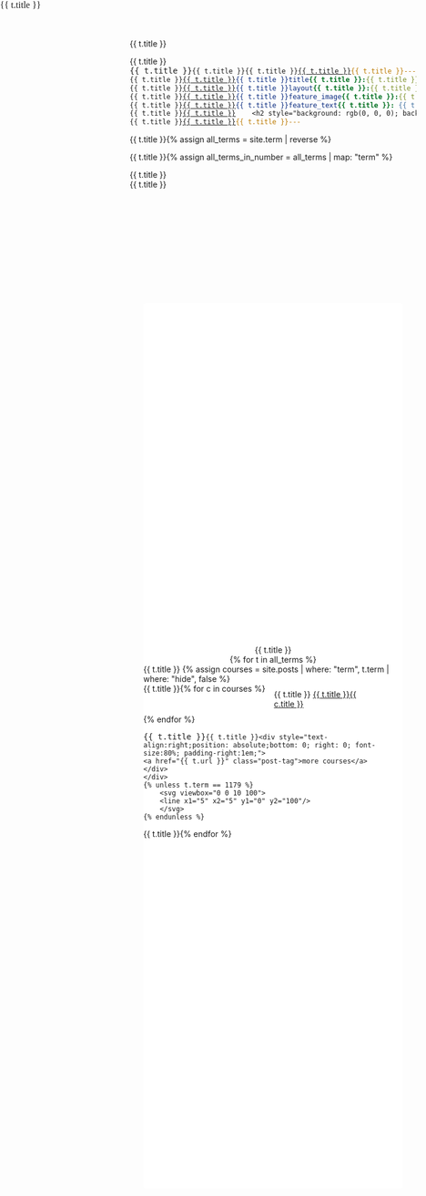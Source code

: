 ```yaml
---
title: Term
layout: default
feature_image: "/assets/backpic/piano.jpg"
feature_text: |
    <h2 style="background: rgb(0, 0, 0); background: rgba(0, 0, 0, 0.5); color: white; padding: 10px;">Sort by terms</h2>
---
```

{% assign all_terms = site.term | reverse %}

{% assign all_terms_in_number = all_terms | map: "term" %}
<style>

    {% for n in all_terms_in_number %}.contner__{{ n }}:before, {% endfor %}
    .tooltip,
    .contner__sources:before,
    .contner__build:before,
    .contner__deploy:before {
      position: absolute;
      left: 0;
      bottom: 100%;
      color: #fff;
      background: #ffb238;
      font-size: 0.9rem;
      padding: 0.25rem 0.75rem;
      border-radius: 2.5px;
    }
    .card,
    .contner__sources div,
    .contner__build div {
      line-height: 2;
      background: #fff;
      padding: 1.2rem 1rem;
      border-radius: 4px;
      box-shadow: 0 2px 10px #e6e6e6;
    }

    .contner {
      margin: 5vh 2.5vw;
      padding: 15vh 0;
      background: #fff;
      border-radius: 5px;
      display: flex;
      flex-direction: column;
      align-items: center;
    }
    .contner svg {
      height: 5rem;
    }
    .contner svg line {
      stroke: #5f39dd;
      stroke-width: 3px;
      stroke-linecap: round;
      stroke-dasharray: 2px 20px;
      animation: animateline 5s linear both infinite;
    }

    /*.contner__sources {
      display: flex;
      border-radius: 8px;
      padding: 1.5rem;
      background: #f9f9f9;
      position: relative;
    }
    .contner__sources:before {
      content: 'data sources';
    }
    .contner__sources div {
      text-align: left;
      margin: 0 1rem;
    }
    .contner__build {
      padding: 10vh 10vw;
      border-radius: 8px;
      background: #f9f9f9;
      position: relative;
    }
    .contner__build:before {
      content: 'build';
    }
    .contner__build div {
      margin: 2rem 0;
    }
    .contner__build div svg {
      width: 4rem;
      height: auto;
      fill: #5f39dd;
    }*/

    {% for n in all_terms_in_number %}.contner__{{ n }}, {% endfor %}
    .contner__deploy {
      width: 100%;
      background: #f9f9f9;
      padding: 1.5rem;
      border-radius: 8px;
      position: relative;
    }
    .contner__deploy:before {
      content: 'deploy';
    }
    {% for t in all_terms %}
    .contner__{{ t.term }}:before {
      content: '{{ t.title }}';
    }
    {% endfor %}

    @media (max-width: 700px) {
      .contner__sources {
        flex-direction: column;
      }
      .contner__sources div {
        margin: 1rem 0;
      }
    }
    @-moz-keyframes animateline {
      from {
        stroke-dashoffset: 0;
      }
      to {
        stroke-dashoffset: -5rem;
      }
    }
    @-webkit-keyframes animateline {
      from {
        stroke-dashoffset: 0;
      }
      to {
        stroke-dashoffset: -5rem;
      }
    }
    @-o-keyframes animateline {
      from {
        stroke-dashoffset: 0;
      }
      to {
        stroke-dashoffset: -5rem;
      }
    }
    @keyframes animateline {
      from {
        stroke-dashoffset: 0;
      }
      to {
        stroke-dashoffset: -5rem;
      }
    }


    .search-container {
      display: flex;
      flex-wrap: wrap;
      /*max-width: 900px;*/
    }

    .search-item {
      padding: 5px 10px;
      /*border: 1px solid grey;*/
      margin: 5px;
      width: 150px;
      flex-basis: 180px;
      flex-grow: initial;
    }
</style>

<main class="main container">
    <div class="content">
<section class="contner">
{% for t in all_terms %}
    <div class="contner__{{ t.term }}">
    {% assign courses = site.posts | where: "term", t.term | where: "hide", false %}
    <div class="search-container">
    {% for c in courses %}
        <div class="label label--category search-item">
        <a href="{{ c.url }}" class="post-tag" title="{{ c.feature_text | split: '|' | last | strip_html }}">{{ c.title }}</a>
        </div>
    {% endfor %}
    </div>

    <div style="text-align:right;position: absolute;bottom: 0; right: 0; font-size:80%; padding-right:1em;">
    <a href="{{ t.url }}" class="post-tag">more courses</a>
    </div>
    </div>
    {% unless t.term == 1179 %}
        <svg viewbox="0 0 10 100">
        <line x1="5" x2="5" y1="0" y2="100"/>
        </svg>
    {% endunless %}
{% endfor %}
</section>
</div>
</main>
